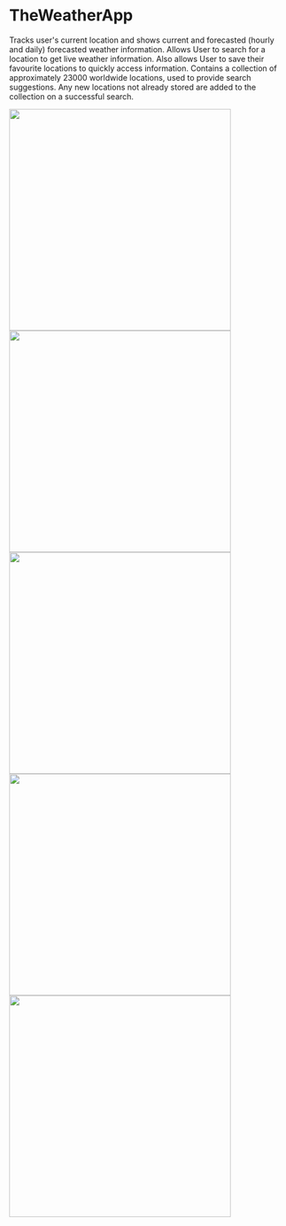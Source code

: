 # TheWeatherApp
Tracks user's current location and shows current and forecasted (hourly and daily) forecasted weather information. Allows User to search for a location to get live weather information. Also allows User to save their favourite locations to quickly access information. Contains a collection of approximately 23000 worldwide locations, used to provide search suggestions. Any new locations not already stored are added to the collection on a successful search.

<img src="https://user-images.githubusercontent.com/29005515/97068440-e2cec480-1584-11eb-896d-7165a7b9a1c8.png" height="400"/><img src="https://user-images.githubusercontent.com/29005515/97068532-85874300-1585-11eb-9a49-deec33ae3bbe.png" height="400"/><img src="https://user-images.githubusercontent.com/29005515/97068589-1827e200-1586-11eb-94ee-2738a4e17994.png" height="400"/><img src="https://user-images.githubusercontent.com/29005515/97068540-9df75d80-1585-11eb-9545-ab2be46c28a8.png" height="400"/><img src="https://user-images.githubusercontent.com/29005515/97068553-bb2c2c00-1585-11eb-91d7-03b150c0a16b.png" height="400"/>
